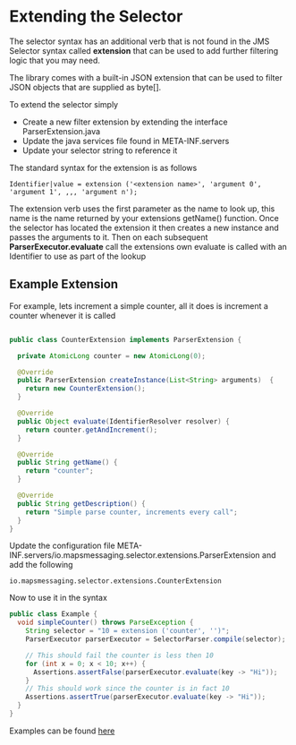 
# Extending the Selector

The selector syntax has an additional verb that is not found in the JMS Selector syntax called <b>extension</b> that can be used to add further filtering logic that you may need.

The library comes with a built-in JSON extension that can be used to filter JSON objects that are supplied as byte[].

To extend the selector simply

* Create a new filter extension by extending the interface ParserExtension.java
* Update the java services file found in META-INF.servers
* Update your selector string to reference it

The standard syntax for the extension is as follows

```text
Identifier|value = extension ('<extension name>', 'argument 0', 'argument 1', ,,, 'argument n');
```

The extension verb uses the first parameter as the name to look up, this name is the name returned by your extensions getName() function.
Once the selector has located the extension it then creates a new instance and passes the arguments to it. Then on each subsequent <b>ParserExecutor.evaluate</b> call the extensions own evaluate is called with an Identifier to use as part of the lookup


## Example Extension

For example, lets increment a simple counter, all it does is increment a counter whenever it is called

```java

public class CounterExtension implements ParserExtension {

  private AtomicLong counter = new AtomicLong(0);

  @Override
  public ParserExtension createInstance(List<String> arguments)  {
    return new CounterExtension();
  }

  @Override
  public Object evaluate(IdentifierResolver resolver) {
    return counter.getAndIncrement();
  }

  @Override
  public String getName() {
    return "counter";
  }

  @Override
  public String getDescription() {
    return "Simple parse counter, increments every call";
  }
}


```

Update the configuration file META-INF.servers/io.mapsmessaging.selector.extensions.ParserExtension and add the following

```properties
io.mapsmessaging.selector.extensions.CounterExtension
```

Now to use it in the syntax
```java
public class Example {
  void simpleCounter() throws ParseException {
    String selector = "10 = extension ('counter', '')";
    ParserExecutor parserExecutor = SelectorParser.compile(selector);

    // This should fail the counter is less then 10
    for (int x = 0; x < 10; x++) {
      Assertions.assertFalse(parserExecutor.evaluate(key -> "Hi"));
    }
    // This should work since the counter is in fact 10
    Assertions.assertTrue(parserExecutor.evaluate(key -> "Hi"));
  }
}
```



Examples can be found [here](src/examples/java/io/mapsmessaging/selector)
